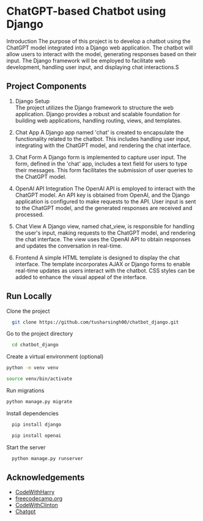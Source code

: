 
# ChatGPT-based Chatbot using Django

Introduction
The purpose of this project is to develop a chatbot using the ChatGPT model integrated into a Django web application. The chatbot will allow users to interact with the model, generating responses based on their input. The Django framework will be employed to facilitate web development, handling user input, and displaying chat interactions.S

## Project Components

1. Django Setup <br>
The project utilizes the Django framework to structure the web application. Django provides a robust and scalable foundation for building web applications, handling routing, views, and templates.

2. Chat App
A Django app named 'chat' is created to encapsulate the functionality related to the chatbot. This includes handling user input, integrating with the ChatGPT model, and rendering the chat interface.

3. Chat Form
A Django form is implemented to capture user input. The form, defined in the 'chat' app, includes a text field for users to type their messages. This form facilitates the submission of user queries to the ChatGPT model.

4. OpenAI API Integration
The OpenAI API is employed to interact with the ChatGPT model. An API key is obtained from OpenAI, and the Django application is configured to make requests to the API. User input is sent to the ChatGPT model, and the generated responses are received and processed.

5. Chat View
A Django view, named chat_view, is responsible for handling the user's input, making requests to the ChatGPT model, and rendering the chat interface. The view uses the OpenAI API to obtain responses and updates the conversation in real-time.

6. Frontend
A simple HTML template is designed to display the chat interface. The template incorporates AJAX or Django forms to enable real-time updates as users interact with the chatbot. CSS styles can be added to enhance the visual appeal of the interface.

## Run Locally

Clone the project

```bash
  git clone https://github.com/tusharsingh00/chatbot_django.git
```

Go to the project directory

```bash
  cd chatbot_django
```
Create a virtual environment (optional)
```bash
python -m venv venv
```
```bash
source venv/bin/activate
```
Run migrations
```bash
python manage.py migrate
```
Install dependencies

```bash
  pip install django
```
```bash
  pip install openai
```

Start the server

```bash
  python manage.py runserver
```


## Acknowledgements

 - [CodeWithHarry](www.youtube.com/@CodeWithHarry)
 - [freecodecamp.org](https://www.youtube.com/@freecodecamp)
 - [CodeWithClinton](www.youtube.com/@CodeWithClinton)
 - [Chatgpt](https://chat.openai.com/auth/login)

